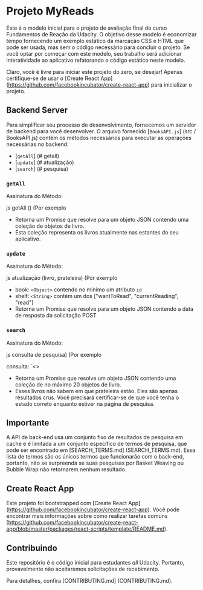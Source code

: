 # Projeto MyReads

Este é o modelo inicial para o projeto de avaliação final do curso Fundamentos de Reação da Udacity. O objetivo desse modelo é economizar tempo fornecendo um exemplo estático da marcação CSS e HTML que pode ser usada, mas sem o código necessário para concluir o projeto. Se você optar por começar com este modelo, seu trabalho será adicionar interatividade ao aplicativo refatorando o código estático neste modelo.

Claro, você é livre para iniciar este projeto do zero, se desejar! Apenas certifique-se de usar o [Create React App] (https://github.com/facebookincubator/create-react-app) para inicializar o projeto.

## Backend Server

Para simplificar seu processo de desenvolvimento, fornecemos um servidor de backend para você desenvolver. O arquivo fornecido [`BooksAPI.js`] (src / BooksAPI.js) contém os métodos necessários para executar as operações necessárias no backend:

* [`getAll`] (# getall)
* [`update`] (# atualização)
* [`search`] (# pesquisa)

### `getAll`

Assinatura do Método:

js
getAll ()
(Por exemplo

* Retorna um Promise que resolve para um objeto JSON contendo uma coleção de objetos de livro.
* Esta coleção representa os livros atualmente nas estantes do seu aplicativo.

### `update`

Assinatura do Método:

js
atualização (livro, prateleira)
(Por exemplo

* book: `<Object>` contendo no mínimo um atributo `id`
* shelf: `<String>` contém um dos ["wantToRead", "currentReading", "read"]
* Retorna um Promise que resolve para um objeto JSON contendo a data de resposta da solicitação POST

### `search`

Assinatura do Método:

js
consulta de pesquisa)
(Por exemplo

consulta: `<>
* Retorna um Promise que resolve um objeto JSON contendo uma coleção de no máximo 20 objetos de livro.
* Esses livros não sabem em que prateleira estão. Eles são apenas resultados crus. Você precisará certificar-se de que você tenha o estado correto enquanto estiver na página de pesquisa.

## Importante
A API de back-end usa um conjunto fixo de resultados de pesquisa em cache e é limitada a um conjunto específico de termos de pesquisa, que pode ser encontrado em [SEARCH_TERMS.md] (SEARCH_TERMS.md). Essa lista de termos são os únicos termos que funcionarão com o back-end, portanto, não se surpreenda se suas pesquisas por Basket Weaving ou Bubble Wrap não retornarem nenhum resultado.

## Create React App
Este projeto foi bootstrapped com [Create React App] (https://github.com/facebookincubator/create-react-app). Você pode encontrar mais informações sobre como realizar tarefas comuns [https://github.com/facebookincubator/create-react-app/blob/master/packages/react-scripts/template/README.md).

## Contribuindo

Este repositório é o código inicial para estudantes _all_ Udacity. Portanto, provavelmente não aceitaremos solicitações de recebimento.

Para detalhes, confira [CONTRIBUTING.md] (CONTRIBUTING.md).

<img scr="../src/icons/screenshot.png">